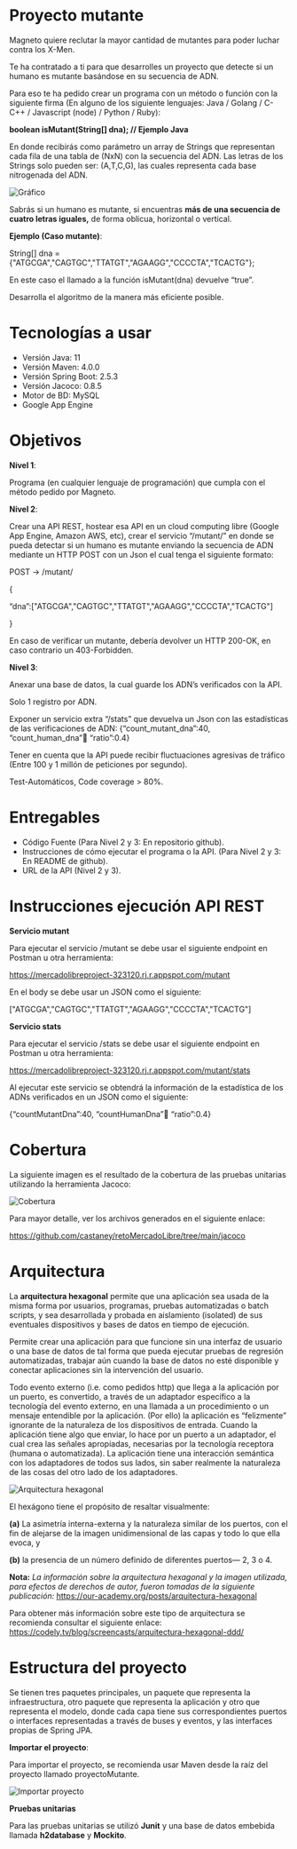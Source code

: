 
# Proyecto mutante

Magneto quiere reclutar la mayor cantidad de mutantes para poder luchar
contra los X-Men.

Te ha contratado a ti para que desarrolles un proyecto que detecte si un
humano es mutante basándose en su secuencia de ADN.

Para eso te ha pedido crear un programa con un método o función con la siguiente firma (En
alguno de los siguiente lenguajes: Java / Golang / C-C++ / Javascript (node) / Python / Ruby):

**boolean isMutant(String[] dna); // Ejemplo Java**

En donde recibirás como parámetro un array de Strings que representan cada fila de una tabla
de (NxN) con la secuencia del ADN. Las letras de los Strings solo pueden ser: (A,T,C,G), las
cuales representa cada base nitrogenada del ADN.

![Gráfico](https://github.com/castaney/retoMercadoLibre/blob/main/2021-08-16_143317.png?raw=true)


Sabrás si un humano es mutante, si encuentras **más de una secuencia de cuatro letras
iguales,** de forma oblicua, horizontal o vertical.

**Ejemplo (Caso mutante)**:

String[] dna = {"ATGCGA","CAGTGC","TTATGT","AGAAGG","CCCCTA","TCACTG"};

En este caso el llamado a la función isMutant(dna) devuelve “true”.

Desarrolla el algoritmo de la manera más eficiente posible.


# Tecnologías a usar

- Versión Java: 11
- Versión Maven: 4.0.0
- Versión Spring Boot: 2.5.3
- Versión Jacoco: 0.8.5
- Motor de BD: MySQL
- Google App Engine


# Objetivos

**Nivel 1**:

Programa (en cualquier lenguaje de programación) que cumpla con el método pedido por
Magneto.

**Nivel 2**:

Crear una API REST, hostear esa API en un cloud computing libre (Google App Engine,
Amazon AWS, etc), crear el servicio “/mutant/” en donde se pueda detectar si un humano es
mutante enviando la secuencia de ADN mediante un HTTP POST con un Json el cual tenga el
siguiente formato:

POST → /mutant/

{

“dna”:["ATGCGA","CAGTGC","TTATGT","AGAAGG","CCCCTA","TCACTG"]

}

En caso de verificar un mutante, debería devolver un HTTP 200-OK, en caso contrario un
403-Forbidden.

**Nivel 3**:

Anexar una base de datos, la cual guarde los ADN’s verificados con la API.

Solo 1 registro por ADN.

Exponer un servicio extra “/stats” que devuelva un Json con las estadísticas de las
verificaciones de ADN: {“count_mutant_dna”:40, “count_human_dna”:100: “ratio”:0.4}

Tener en cuenta que la API puede recibir fluctuaciones agresivas de tráfico (Entre 100 y 1
millón de peticiones por segundo).

Test-Automáticos, Code coverage > 80%.


# Entregables

- Código Fuente (Para Nivel 2 y 3: En repositorio github).
- Instrucciones de cómo ejecutar el programa o la API. (Para Nivel 2 y 3: En README de github).
- URL de la API (Nivel 2 y 3).


# Instrucciones ejecución API REST

**Servicio mutant**

Para ejecutar el servicio /mutant se debe usar el siguiente endpoint en Postman u otra herramienta:

https://mercadolibreproject-323120.rj.r.appspot.com/mutant


En el body se debe usar un JSON como el siguiente:

["ATGCGA","CAGTGC","TTATGT","AGAAGG","CCCCTA","TCACTG"]


**Servicio stats**

Para ejecutar el servicio /stats se debe usar el siguiente endpoint en Postman u otra herramienta:

https://mercadolibreproject-323120.rj.r.appspot.com/mutant/stats


Al ejecutar este servicio se obtendrá la información
de la estadística de los ADNs verificados en un JSON
como el siguiente:

{“countMutantDna”:40, “countHumanDna”:100: “ratio”:0.4}


# Cobertura

La siguiente imagen es el resultado de la cobertura de las pruebas unitarias utilizando la herramienta Jacoco:

![Cobertura](https://github.com/castaney/retoMercadoLibre/blob/main/image_2021_08_17T02_53_55_539Z.png?raw=true)

Para mayor detalle, ver los archivos generados en el siguiente enlace:

https://github.com/castaney/retoMercadoLibre/tree/main/jacoco


# Arquitectura

La **arquitectura hexagonal** permite que una aplicación sea usada de la misma forma por usuarios, programas, pruebas automatizadas o batch scripts, y sea desarrollada y probada en aislamiento (isolated) de sus eventuales dispositivos y bases de datos en tiempo de ejecución.

Permite crear una aplicación para que funcione sin una interfaz de usuario o una base de datos de tal forma que pueda ejecutar pruebas de regresión automatizadas, trabajar aún cuando la base de datos no esté disponible y conectar aplicaciones sin la intervención del usuario.

Todo evento externo (i.e. como pedidos http) que llega a la aplicación por un puerto, es convertido, a través de un adaptador específico a la tecnología del evento externo, en una llamada a un procedimiento o un mensaje entendible por la aplicación. (Por ello) la aplicación es “felizmente” ignorante de la naturaleza de los dispositivos de entrada. Cuando la aplicación tiene algo que enviar, lo hace por un puerto a un adaptador, el cual crea las señales apropiadas, necesarias por la tecnología receptora (humana o automatizada). La aplicación tiene una interacción semántica con los adaptadores de todos sus lados, sin saber realmente la naturaleza de las cosas del otro lado de los adaptadores.

![Arquitectura hexagonal](https://github.com/castaney/retoMercadoLibre/blob/main/2021-08-16_221515.png?raw=true)

El hexágono tiene el propósito de resaltar visualmente:

**(a)** La asimetría interna-externa y la naturaleza similar de los puertos, con el fin de alejarse de la imagen unidimensional de las capas y todo lo que ella evoca, y

**(b)** la presencia de un número definido de diferentes puertos— 2, 3 o 4.

**Nota:**
*La información sobre la arquitectura hexagonal y la imagen utilizada, para efectos de derechos de autor, fueron tomadas de la siguiente publicación:*
https://our-academy.org/posts/arquitectura-hexagonal

Para obtener más información sobre este tipo de arquitectura se recomienda consultar el siguiente enlace:
https://codely.tv/blog/screencasts/arquitectura-hexagonal-ddd/


# Estructura del proyecto

Se tienen tres paquetes principales, un paquete que representa la infraestructura, otro paquete que representa la aplicación y otro que representa el modelo, donde cada capa
tiene sus correspondientes puertos o interfaces representadas a través de buses y eventos, y las interfaces propias de Spring JPA.


**Importar el proyecto**:

Para importar el proyecto, se recomienda usar Maven desde la raíz del proyecto llamado proyectoMutante.

![Importar proyecto](https://github.com/castaney/retoMercadoLibre/blob/main/image_2021_08_17T03_35_21_181Z.png?raw=true)


**Pruebas unitarias**

Para las pruebas unitarias se utilizó **Junit** y una base de datos embebida llamada **h2database** y **Mockito**.
